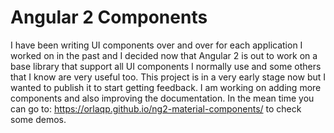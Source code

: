 # Angular 2 Components

I have been writing UI components over and over for each application I worked on in the past and I decided now that Angular 2 is out to work on a base library that support all UI components I normally use and some others that I know are very useful too. This project is in a very early stage now but I wanted to publish it to start getting feedback. I am working on adding more components and also improving the documentation. In the mean time you can go to: https://orlaqp.github.io/ng2-material-components/ to check some demos.
